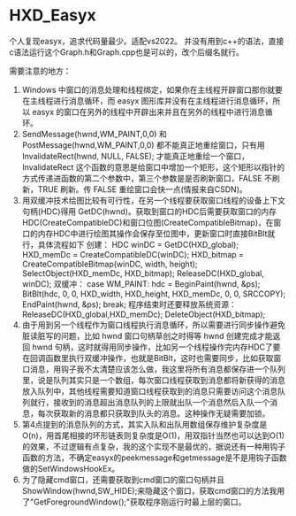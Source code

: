 # HXD_Easyx
个人复现easyx，追求代码量最少。适配vs2022。
并没有用到c++的语法，直接c语法运行这个Graph.h和Graph.cpp也是可以的，改个后缀名就行。

需要注意的地方：
1. Windows 中窗口的消息处理和线程绑定，如果你在主线程开辟窗口那你就要在主线程进行消息循环，而 easyx 图形库并没有在主线程进行消息循环，所以 easyx 的窗口在另外的线程中开辟出来并且在另外的线程中进行消息循环。
2. SendMessage(hwnd,WM_PAINT,0,0) 和 PostMessage(hwnd,WM_PAINT,0,0) 都不能真正地重绘窗口，只有用 InvalidateRect(hwnd, NULL, FALSE); 才能真正地重绘一个窗口，InvalidateRect 这个函数的意思是给窗口中增加一个矩形，这个矩形以指针的方式传递进函数的第二个参数中，第三个参数是是否刷新窗口，FALSE 不刷新，TRUE 刷新。传 FALSE 重绘窗口会快一点(情报来自CSDN)。
3. 用双缓冲技术绘图比较有可行性，在另一个线程要获取窗口线程的设备上下文句柄(HDC)得用 GetDC(hwnd)。获取到窗口的HDC后需要获取窗口的内存HDC(CreateCompatibleDC)和窗口位图(CreateCompatibleBitmap)，在窗口的内存HDC中进行绘图其操作会保存至位图中，更新窗口时直接BitBlt就行，具体流程如下
创建：
  HDC winDC = GetDC(HXD_global);
  HXD_memDc = CreateCompatibleDC(winDC);
  HXD_bitmap = CreateCompatibleBitmap(winDC, width, height);
  SelectObject(HXD_memDc, HXD_bitmap);
  ReleaseDC(HXD_global, winDC);
双缓冲：
  case WM_PAINT:
    hdc = BeginPaint(hwnd, &ps);
    BitBlt(hdc, 0, 0, HXD_width, HXD_height, HXD_memDc, 0, 0, SRCCOPY);
    EndPaint(hwnd, &ps);
    break;
程序结束时还要释放系统资源：
  ReleaseDC(HXD_global,HXD_memDc);
  DeleteObject(HXD_bitmap);
4. 由于用到另一个线程作为窗口线程执行消息循环，所以需要进行同步操作避免脏读脏写的问题，比如 hwnd 窗口句柄草创之时得等 hwnd 创建完成才能返回 hwnd 句柄，这时就得用同步操作，比如另一个线程操作完内存HDC了要在回调函数里执行双缓冲操作，也就是BitBlt，这时也需要同步，比如获取窗口消息，用钩子我不太清楚应该怎么做，我这里将所有消息都保存进一个队列里，说是队列其实只是一个数组，每次窗口线程获取到消息都将新获得的消息放入队列中，其他线程需要知道窗口线程获取到的消息只需要访问这个消息队列就行，接收到的消息超出消息队列的上限就出队一个消息然后入队一个消息，每次获取新的消息都只获取到队头的消息。这种操作无疑需要加锁。
5. 第4点提到的消息队列的方式，其实入队和出队用数组保存维护复杂度是O(n)，用首尾相接的环形链表则复杂度是O(1)，用双指针当然也可以达到O(1)的效果，不过逻辑有点复杂，我的这个实现不是最优的，据说还有一种用钩子函数的方法，不确定easyx的peekmessage和getmessage是不是用钩子函数做的SetWindowsHookEx。
6. 为了隐藏cmd窗口，还需要获取到cmd窗口的窗口句柄并且ShowWindow(hwnd,SW_HIDE);来隐藏这个窗口，获取cmd窗口的方法我用了"GetForegroundWindow();"获取程序刚运行时最上层的窗口。
